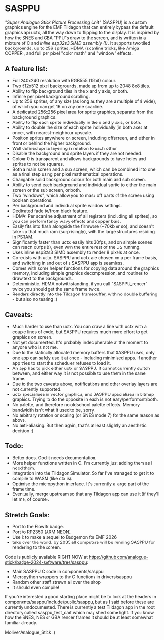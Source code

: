 # SASPPU

_"Super Analogue Stick Picture Processing Unit"_ (SASPPU) is a custom graphics engine for the EMF Tildagon that can entirely bypass the default graphics api uctx, all the way down to flipping to the display. It is inspired by how the SNES and GBA "PPU"s draw to the screen, and is written in a mixture of C and _inline esp32s3 SIMD assembly (!)_. It supports two tiled backgrounds, up to 256 sprites, HDMA (scanline tricks, like Amiga COPPER), and full per pixel "color math" and "window" effects.

## A feature list:
* Full 240x240 resolution with RGB555 (15bit) colour.
* Two 512x512 pixel backgrounds, made up from up to 2048 8x8 tiles.
* Ability to flip background tiles in the x and y axis, or both.
* Infinite per pixel background scrolling.
* Up to 256 sprites, of any size (as long as they are a multiple of 8 wide), of which you can get 16 on any one scanline.
* A dedicated 256x256 pixel area for sprite graphics, separate from the background graphics.
* Ability to flip each sprite individually in the x and y axis, or both.
* Ability to double the size of each sprite individually (in both axes at once), with nearest-neighbour upscale.
* Position sprites anywhere on screen, including offscreen, and either in front or behind the higher background.
* Well defined sprite layering in relation to each other.
* Disable the background and sprite layers if they are not needed.
* Colour 0 is transparent and allows backgrounds to have holes and sprites to not be squares.
* Both a main screen and a sub screen, which can be combined into one as a final step using per pixel mathematical operations.
* Changable solid background colour for both main and sub screen.
* Ability to send each background and individual sprite to either the main screen or the sub screen, or both.
* Two "windows", which allow you to mask off parts of the screen using boolean operations.
* Per background and individual sprite window settings.
* Dedicated fade to/from black feature.
* HDMA: Per scanline adjustment of all registers (including all sprites), so you can perform fancy wavy effects and copper bars.
* Easily fits into flash alongside the firmware (~70kb or so), and doesn't take up that much ram (surprisingly), with the large structures residing in PSRAM.
* Significantly faster than uctx: easily hits 30fps, and on simple scenes can reach 60fps (!), even with the entire rest of the OS running.
* Uses inline esp32s3 SIMD assembly to render 8 pixels at once.
* Co-exists with uctx. SASPPU and uctx are chosen on a per frame basis, and switching in and out of a SASPPU app is seamless.
* Comes with some helper functions for copying data around the graphics memory, including simple graphics decompression, and routines to draw text to the backgrounds.
* Deterministic. HDMA notwithstanding, if you call "SASPPU_render" twice you should get the same frame twice.
* Renders directly into the Tildagon framebuffer, with no double buffering - but also no tearing :)

## Caveats:
* Much harder to use than uctx. You can draw a line with uctx with a couple lines of code, but SASPPU requires much more effort to get graphics on screen.
* Not yet documented. It's probably indecipherable at the moment to anyone who is not me.
* Due to the statically allocated memory buffers that SASPPU uses, only one app can safely use it at once - including minimised apps. If another app tries to start the scheduler refuses to load it.
* An app has to pick either uctx or SASPPU. It cannot currently switch between, and either way it is not possible to use them in the same frame.
* Due to the two caveats above, notifications and other overlay layers are not currently supported.
* uctx specialises in vector graphics, and SASPPU specialises in bitmap graphics. Trying to do the opposite in each is not easy/performant/both.
* No palette, and therefore no oldschool palette effects. Memory bandwidth isn't what it used to be, sorry.
* No arbitrary rotation or scaling (or SNES mode 7) for the same reason as above.
* No anti-aliasing. But then again, that's at least slightly an aesthetic decision :)

## Todo:
* Better docs. God it needs documentation.
* More helper functions written in C. I'm currently just adding them as I need them.
* Integration into the Tildagon Simulator. So far I've managed to get it to compile to WASM (like ctx is).
* Optimise the micropython interface. It's currently a large part of the frame time.
* Eventually, merge upstream so that any Tildagon app can use it (if they'll let me, of course).

## Stretch Goals:
* Port to the Flow3r badge.
* Port to RP2350 (ARM NEON).
* Use it to make a sequel to Badgemon for EMF 2026.
* take over the world. by 2035 all computers will be running SASPPU for rendering to the screen.

Code is publicly available RIGHT NOW at https://github.com/analogue-stick/badge-2024-software/tree/sasppu:
* Main SASPPU C code in components/sasppu
* Micropython wrappers to the C functions in drivers/sasppu
* Random other stuff strewn all over the shop
* It should even compile!

If you're interested a good starting place might be to look at the headers in components/sasppu/include/public/sasppu, but as I said before these are currently undocumented. There is currently a test Tildagon app in the root directory called sasppu_test_cart which may shed some light.
If you know how the SNES, NES or GBA render frames it should be at least somewhat familiar already.

Molive^Analogue_Stick :)
